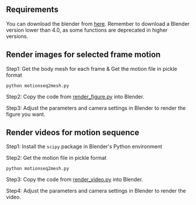 ## Requirements
You can download the blender from [here](https://www.blender.org/download/). 
Remember to download a Blender version lower than 4.0, as some functions are deprecated in higher versions.

## Render images for selected frame motion
Step1: Get the body mesh for each frame & Get the motion file in pickle format
```
python motionseq2mesh.py
```

Step2: Copy the code from [render_figure.py](./render_figure.py) into Blender. 

Step3: Adjust the parameters and camera settings in Blender to render the figure you want.

## Render videos for motion sequence
Step1: Install the `scipy` package in Blender's Python environment

Step2: Get the motion file in pickle format
```
python motionseq2mesh.py
```
Step3: Copy the code from [render_video.py](./render_figure.py) into Blender.
 
Step4: Adjust the parameters and camera settings in Blender to render the video.
